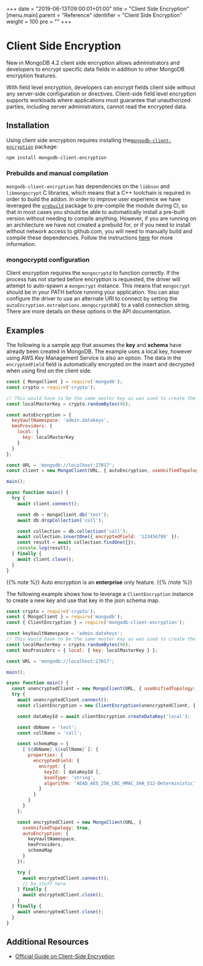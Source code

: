 +++
date = "2019-06-13T09:00:01+01:00"
title = "Client Side Encryption"
[menu.main]
  parent = "Reference"
  identifier = "Client Side Encryption"
  weight = 100
  pre = "<i class='fa'></i>"
+++

# Client Side Encryption

New in MongoDB 4.2 client side encryption allows administrators and developers to encrypt specific data fields in
addition to other MongoDB encryption features.

With field level encryption, developers can encrypt fields client side without any server-side
configuration or directives. Client-side field level encryption supports workloads where applications must
guarantee that unauthorized parties, including server administrators, cannot read the encrypted data.

## Installation

Using client side encryption requires installing the[`mongodb-client-encryption`](https://www.npmjs.com/package/mongodb-client-encryption) package:

```sh
npm install mongodb-client-encryption
```

### Prebuilds and manual compilation

`mongodb-client-encryption` has dependencies on the `libbson` and `libmongocrypt` C libraries, which means that a C++ toolchain is required in
order to build the addon. In order to improve user experience we have leveraged the [`prebuild`](https://www.npmjs.com/package/prebuild) package
to pre-compile the module during CI, so that in most cases you should be able to automatically install a pre-built version without needing to
compile anything. However, if you are running on an architecture we have not created a prebuild for, or if you need to install without
network access to github.com, you will need to manually build and compile these dependencies. Follow the instructions [here](https://github.com/mongodb/libmongocrypt/blob/master/README.md#building-libmongocrypt) for more information.


### mongocryptd configuration

Client encryption requires the `mongocryptd` to function correctly. If the process has not started before encryption is requested, the driver
will attempt to auto-spawn a `mongocrypt` instance. This means that `mongocrypt` should be in your PATH before running your application. You
can also configure the driver to use an alternate URI to connect by setting the `autoEncryption.extraOptions.mongocryptdURI` to a valid
connection string. There are more details on these options in the API documentation.

## Examples

The following is a sample app that assumes the **key** and **schema** have already been created in MongoDB. The example uses a local key,
however using AWS Key Management Service is also an option. The data in the `encryptedField` field is automatically encrypted on the
insert and decrypted when using find on the client side.

```js
const { MongoClient } = require('mongodb');
const crypto = require('crypto');

// This would have to be the same master key as was used to create the encryption key
const localMasterKey = crypto.randomBytes(96);

const autoEncryption = {
  keyVaultNamespace: 'admin.datakeys',
  kmsProviders: {
    local: {
      key: localMasterKey
    }
  }
};

const URL = 'mongodb://localhost:27017';
const client = new MongoClient(URL, { autoEncryption, useUnifiedTopology: true });

main();

async function main() {
  try {
    await client.connect();

    const db = mongoClient.db('test');
    await db.dropCollection('coll');

    const collection = db.collection('coll');
    await collection.insertOne({ encryptedField: '123456789' });
    const result = await collection.findOne({});
    console.log(result);
  } finally {
    await client.close();
  }
}
```

{{% note %}}
Auto encryption is an **enterprise** only feature.
{{% /note %}}

The following example shows how to leverage a `ClientEncryption` instance to create a new key and use that key in the json schema map.

```js
const crypto = require('crypto');
const { MongoClient } = require('mongodb');
const { ClientEncryption } = require('mongodb-client-encryption');

const keyVaultNamespace = 'admin.datakeys';
// This would have to be the same master key as was used to create the encryption key
const localMasterKey = crypto.randomBytes(96);
const kmsProviders = { local: { key: localMasterKey } };

const URL = 'mongodb://localhost:27017';

main();

async function main() {
  const unencryptedClient = new MongoClient(URL, { useUnifiedTopology: true });
  try {
    await unencryptedClient.connect();
    const clientEncryption = new ClientEncryption(unencryptedClient, { kmsProviders, keyVaultNamespace });

    const dataKeyId = await clientEncryption.createDataKey('local');

    const dbName = 'test';
    const collName = 'coll';

    const schemaMap = {
      [`${dbName}.${collName}`]: {
        properties: {
          encryptedField: {
            encrypt: {
              keyId: [ dataKeyId ],
              bsonType: 'string',
              algorithm: 'AEAD_AES_256_CBC_HMAC_SHA_512-Deterministic'
            }
          }
        }
      }
    };

    const encryptedClient = new MongoClient(URL, {
      useUnifiedTopology: true,
      autoEncryption: {
        keyVaultNamespace,
        kmsProviders,
        schemaMap
      }
    });

    try {
      await encryptedClient.connect();
      // Do stuff here
    } finally {
      await encryptedClient.close();
    }
  } finally {
    await unencryptedClient.close();
  }
}
```

## Additional Resources
- [Official Guide on Client-Side Encryption](https://docs.mongodb.com/manual/core/security-client-side-encryption/)
